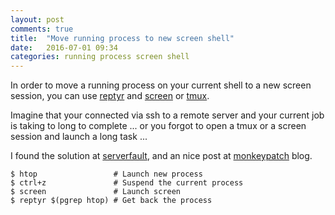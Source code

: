 ```yaml
---
layout: post
comments: true
title:  "Move running process to new screen shell"
date:   2016-07-01 09:34
categories: running process screen shell
---
```


In order to move a running process on your current shell to a new screen session,
you can use [reptyr] and [screen] or [tmux].

Imagine that your connected via ssh to a remote server and your current job is taking to long to complete ...
or you forgot to open a tmux or a screen session and launch a long task ...

I found the solution at [serverfault], and an nice post at [monkeypatch] blog.

```
$ htop                 # Launch new process
$ ctrl+z               # Suspend the current process
$ screen               # Launch screen
$ reptyr $(pgrep htop) # Get back the process
```

[screen]: https://www.gnu.org/software/screen/
[tmux]: https://tmux.github.io/
[reptyr]: https://github.com/nelhage/reptyr
[serverfault]: http://serverfault.com/questions/55880/moving-an-already-running-process-to-screen
[monkeypatch]: http://monkeypatch.me/blog/move-a-running-process-to-a-new-screen-shell.html
